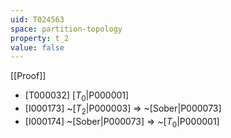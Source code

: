 ```yaml
---
uid: T024563
space: partition-topology
property: t_2
value: false
---
```

[[Proof]]

* [T000032] [$T_0$|P000001]
* [I000173] ~[$T_2$|P000003] => ~[Sober|P000073]
* [I000174] ~[Sober|P000073] => ~[$T_0$|P000001]

